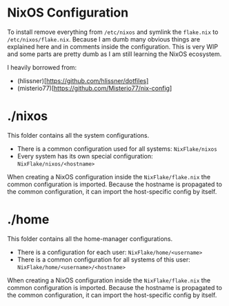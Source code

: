 # NixOS Configuration

To install remove everything from ``/etc/nixos`` and symlink the ``flake.nix`` to ``/etc/nixos/flake.nix``.
Because I am dumb many obvious things are explained here and in comments inside the configuration.
This is very WIP and some parts are pretty dumb as I am still learning the NixOS ecosystem.

I heavily borrowed from:
- (hlissner)[https://github.com/hlissner/dotfiles]
- (misterio77)[https://github.com/Misterio77/nix-config]

# ./nixos

This folder contains all the system configurations.

- There is a common configuration used for all systems: ``NixFlake/nixos``
- Every system has its own special configuration: ``NixFlake/nixos/<hostname>``

When creating a NixOS configuration inside the ``NixFlake/flake.nix`` the common configuration is imported.
Because the hostname is propagated to the common configuration, it can import the host-specific config by itself.

# ./home

This folder contains all the home-manager configurations.

- There is a configuration for each user: ``NixFlake/home/<username>``
- There is a common configuration for all systems of this user: ``NixFlake/home/<username>/<hostname>``

When creating a NixOS configuration inside the ``NixFlake/flake.nix`` the common configuration is imported.
Because the hostname is propagated to the common configuration, it can import the host-specific config by itself.
